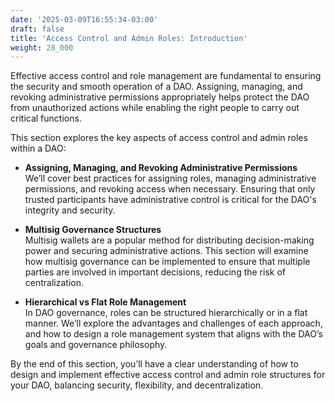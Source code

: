 ```yaml
---
date: '2025-03-09T16:55:34-03:00'
draft: false
title: 'Access Control and Admin Roles: Introduction'
weight: 28_000
---
```


Effective access control and role management are fundamental to ensuring the security and smooth operation of a DAO. Assigning, managing, and revoking administrative permissions appropriately helps protect the DAO from unauthorized actions while enabling the right people to carry out critical functions.

This section explores the key aspects of access control and admin roles within a DAO:

- **Assigning, Managing, and Revoking Administrative Permissions**  
  We’ll cover best practices for assigning roles, managing administrative permissions, and revoking access when necessary. Ensuring that only trusted participants have administrative control is critical for the DAO's integrity and security.

- **Multisig Governance Structures**  
  Multisig wallets are a popular method for distributing decision-making power and securing administrative actions. This section will examine how multisig governance can be implemented to ensure that multiple parties are involved in important decisions, reducing the risk of centralization.

- **Hierarchical vs Flat Role Management**  
  In DAO governance, roles can be structured hierarchically or in a flat manner. We’ll explore the advantages and challenges of each approach, and how to design a role management system that aligns with the DAO’s goals and governance philosophy.

By the end of this section, you’ll have a clear understanding of how to design and implement effective access control and admin role structures for your DAO, balancing security, flexibility, and decentralization.

